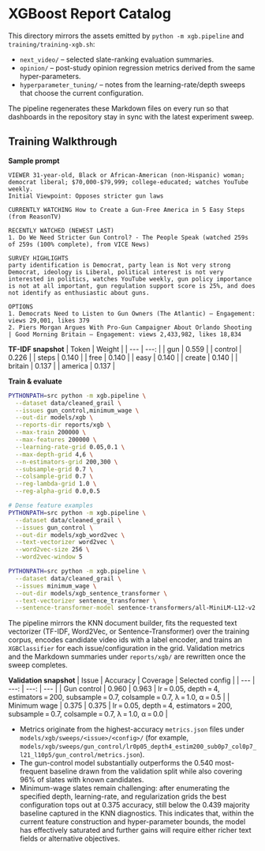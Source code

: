 # XGBoost Report Catalog

This directory mirrors the assets emitted by `python -m xgb.pipeline` and
`training/training-xgb.sh`:

- `next_video/` – selected slate-ranking evaluation summaries.
- `opinion/` – post-study opinion regression metrics derived from the same hyper-parameters.
- `hyperparameter_tuning/` – notes from the learning-rate/depth sweeps that choose the current configuration.

The pipeline regenerates these Markdown files on every run so that dashboards in
the repository stay in sync with the latest experiment sweep.

## Training Walkthrough

**Sample prompt**
```text
VIEWER 31-year-old, Black or African-American (non-Hispanic) woman; democrat liberal; $70,000-$79,999; college-educated; watches YouTube weekly.
Initial Viewpoint: Opposes stricter gun laws

CURRENTLY WATCHING How to Create a Gun-Free America in 5 Easy Steps (from ReasonTV)

RECENTLY WATCHED (NEWEST LAST)
1. Do We Need Stricter Gun Control? - The People Speak (watched 259s of 259s (100% complete), from VICE News)

SURVEY HIGHLIGHTS
party identification is Democrat, party lean is Not very strong Democrat, ideology is Liberal, political interest is not very interested in politics, watches YouTube weekly, gun policy importance is not at all important, gun regulation support score is 25%, and does not identify as enthusiastic about guns.

OPTIONS
1. Democrats Need to Listen to Gun Owners (The Atlantic) — Engagement: views 29,001, likes 379
2. Piers Morgan Argues With Pro-Gun Campaigner About Orlando Shooting | Good Morning Britain — Engagement: views 2,433,982, likes 18,834
```

**TF-IDF snapshot**
| Token | Weight |
| --- | ---: |
| gun | 0.559 |
| control | 0.226 |
| steps | 0.140 |
| free | 0.140 |
| easy | 0.140 |
| create | 0.140 |
| britain | 0.137 |
| america | 0.137 |

**Train & evaluate**
```bash
PYTHONPATH=src python -m xgb.pipeline \
  --dataset data/cleaned_grail \
  --issues gun_control,minimum_wage \
  --out-dir models/xgb \
  --reports-dir reports/xgb \
  --max-train 200000 \
  --max-features 200000 \
  --learning-rate-grid 0.05,0.1 \
  --max-depth-grid 4,6 \
  --n-estimators-grid 200,300 \
  --subsample-grid 0.7 \
  --colsample-grid 0.7 \
  --reg-lambda-grid 1.0 \
  --reg-alpha-grid 0.0,0.5

# Dense feature examples
PYTHONPATH=src python -m xgb.pipeline \
  --dataset data/cleaned_grail \
  --issues gun_control \
  --out-dir models/xgb_word2vec \
  --text-vectorizer word2vec \
  --word2vec-size 256 \
  --word2vec-window 5

PYTHONPATH=src python -m xgb.pipeline \
  --dataset data/cleaned_grail \
  --issues minimum_wage \
  --out-dir models/xgb_sentence_transformer \
  --text-vectorizer sentence_transformer \
  --sentence-transformer-model sentence-transformers/all-MiniLM-L12-v2
```

The pipeline mirrors the KNN document builder, fits the requested text vectorizer (TF-IDF, Word2Vec, or Sentence-Transformer) over the training corpus, encodes candidate video ids with a label encoder, and trains an `XGBClassifier` for each issue/configuration in the grid. Validation metrics and the Markdown summaries under `reports/xgb/` are rewritten once the sweep completes.

**Validation snapshot**
| Issue | Accuracy | Coverage | Selected config |
| --- | ---: | ---: | --- |
| Gun control | 0.960 | 0.963 | lr = 0.05, depth = 4, estimators = 200, subsample = 0.7, colsample = 0.7, λ = 1.0, α = 0.5 |
| Minimum wage | 0.375 | 0.375 | lr = 0.05, depth = 4, estimators = 200, subsample = 0.7, colsample = 0.7, λ = 1.0, α = 0.0 |

- Metrics originate from the highest-accuracy `metrics.json` files under `models/xgb/sweeps/<issue>/<config>/` (for example, `models/xgb/sweeps/gun_control/lr0p05_depth4_estim200_sub0p7_col0p7_l21_l10p5/gun_control/metrics.json`).
- The gun-control model substantially outperforms the 0.540 most-frequent baseline drawn from the validation split while also covering 96% of slates with known candidates.
- Minimum-wage slates remain challenging: after enumerating the specified depth, learning-rate, and regularization grids the best configuration tops out at 0.375 accuracy, still below the 0.439 majority baseline captured in the KNN diagnostics. This indicates that, within the current feature construction and hyper-parameter bounds, the model has effectively saturated and further gains will require either richer text fields or alternative objectives.
